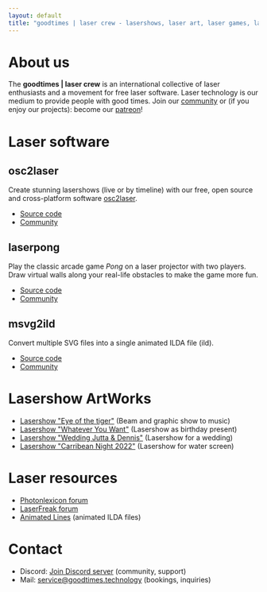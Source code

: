 ```yaml
---
layout: default
title: "goodtimes | laser crew - lasershows, laser art, laser games, laser control software"
---
```


# About us
The **goodtimes | laser crew** is an international collective of laser enthusiasts and a movement for free laser software. Laser technology is our medium to provide people with good times. Join our [community](https://discord.gg/3JKDDWr9w6) or (if you enjoy our projects): become our [patreon](https://patreon.com/user?u=94591727)!

# Laser software
## osc2laser
Create stunning lasershows (live or by timeline) with our free, open source and cross-platform software [osc2laser](https://github.com/goodtimes-code/osc2laser).
  - [Source code](https://github.com/goodtimes-code/osc2laser)
  - [Community](https://discord.gg/NVP9kMwE)

## laserpong
Play the classic arcade game *Pong* on a laser projector with two players. Draw virtual walls along your real-life obstacles to make the game more fun.
  - [Source code](https://github.com/goodtimes-code/laserpong)
  - [Community](https://discord.gg/yVCNkaY4)

## msvg2ild
Convert multiple SVG files into a single animated ILDA file (ild).
  - [Source code](https://github.com/goodtimes-code/msvg2ild)
  - [Community](https://discord.gg/2xEYdyrF)
  
# Lasershow ArtWorks
- [Lasershow "Eye of the tiger"](https://www.youtube.com/watch?v=MXgKLad80P0) (Beam and graphic show to music)
- [Lasershow "Whatever You Want"](https://www.youtube.com/watch?v=_5FiKHApgyw) (Lasershow as birthday present)
- [Lasershow "Wedding Jutta & Dennis"](https://www.youtube.com/watch?v=NMLCVmzW9sE) (Lasershow for a wedding)
- [Lasershow "Carribean Night 2022"](https://www.youtube.com/watch?v=JsKpOB2sVtA&t=8s) (Lasershow for water screen)

# Laser resources
- [Photonlexicon forum](https://photonlexicon.com/forums/)
- [LaserFreak forum](https://www.laserfreak.net/forum/)
- [Animated Lines](https://www.animated-lines.com/en/) (animated ILDA files)

# Contact
- Discord: [Join Discord server](https://discord.gg/3JKDDWr9w6) (community, support)
- Mail: service@goodtimes.technology (bookings, inquiries)
